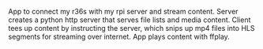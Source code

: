 App to connect my r36s with my rpi server and stream content.  Server creates a python http server that serves file lists and media content.  Client tees up content by instructing the server, which snips up mp4 files into HLS segments for streaming over internet.  App plays content with ffplay.
